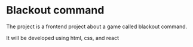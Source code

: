 # Blackout command

The project is a frontend project about a game called blackout command.

It will be developed using html, css, and react

